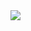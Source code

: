 <script type="text/javascript" src="http://cdn.mathjax.org/mathjax/latest/MathJax.js?config=default"></script>
<img src="http://chart.googleapis.com/chart?cht=tx&chl=\Large x=\frac{-b\pm\sqrt{b^2-4ac}}{2a}" style="border:none;">
